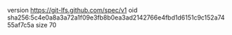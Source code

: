 version https://git-lfs.github.com/spec/v1
oid sha256:5c4e0a8a3a72a1f09e3fb8b0ea3ad2142766e4fbd1d6151c9c152a7455af7c5a
size 70
